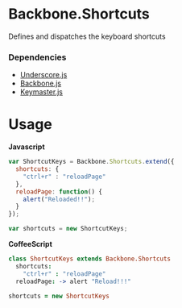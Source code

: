 # Backbone.Shortcuts

Defines and dispatches the keyboard shortcuts

### Dependencies
* [Underscore.js](http://underscorejs.org/)
* [Backbone.js](http://backbonejs.org/)
* [Keymaster.js](https://github.com/madrobby/keymaster/)

# Usage

**Javascript**

```javascript
var ShortcutKeys = Backbone.Shortcuts.extend({
  shortcuts: {
    "ctrl+r" : "reloadPage"
  },
  reloadPage: function() {
    alert("Reloaded!!");
  }
});

var shortcuts = new ShortcutKeys;
```

**CoffeeScript**
```coffeescript
class ShortcutKeys extends Backbone.Shortcuts
  shortcuts:
    "ctrl+r" : "reloadPage"
  reloadPage: -> alert "Reload!!!"

shortcuts = new ShortcutKeys
```
